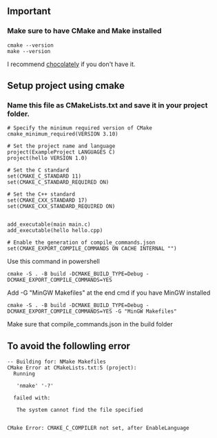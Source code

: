 ## Important
### Make sure to have CMake and Make installed
```
cmake --version
make --version
```
I recommend [chocolately](https://chocolatey.org/install) if you don't have it.

## Setup project using cmake

### Name this file as CMakeLists.txt and save it in your project folder.
```
# Specify the minimum required version of CMake
cmake_minimum_required(VERSION 3.10)

# Set the project name and language
project(ExampleProject LANGUAGES C)
project(hello VERSION 1.0)

# Set the C standard
set(CMAKE_C_STANDARD 11)
set(CMAKE_C_STANDARD_REQUIRED ON)

# Set the C++ standard
set(CMAKE_CXX_STANDARD 17)
set(CMAKE_CXX_STANDARD_REQUIRED ON)


add_executable(main main.c)
add_executable(hello hello.cpp)

# Enable the generation of compile_commands.json
set(CMAKE_EXPORT_COMPILE_COMMANDS ON CACHE INTERNAL "")
```



Use this command in powershell 
```
cmake -S . -B build -DCMAKE_BUILD_TYPE=Debug -DCMAKE_EXPORT_COMPILE_COMMANDS=YES 
```

Add -G "MinGW Makefiles" at the end cmd if you have MinGW installed 

```
cmake -S . -B build -DCMAKE_BUILD_TYPE=Debug -DCMAKE_EXPORT_COMPILE_COMMANDS=YES -G "MinGW Makefiles" 
```
Make sure that compile_commands.json in the build folder

## To avoid the followling error

```
-- Building for: NMake Makefiles
CMake Error at CMakeLists.txt:5 (project):
  Running

   'nmake' '-?'

  failed with:

   The system cannot find the file specified


CMake Error: CMAKE_C_COMPILER not set, after EnableLanguage
```
